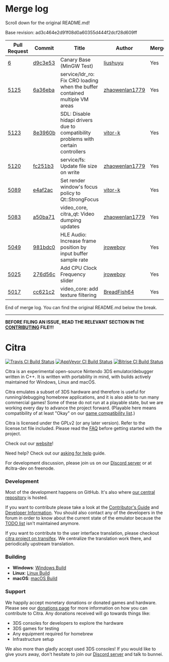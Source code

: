 # Merge log

Scroll down for the original README.md!

Base revision: ad3c464e2d91f08d0a60355d444f2dcf28d609ff

|Pull Request|Commit|Title|Author|Merged?|
|----|----|----|----|----|
|[6](https://github.com/citra-emu/citra-canary/pull/6)|[d9c3e53](https://github.com/citra-emu/citra-canary/pull/6/files/)|Canary Base (MinGW Test)|[liushuyu](https://github.com/liushuyu)|Yes|
|[5125](https://github.com/citra-emu/citra/pull/5125)|[6a36eba](https://github.com/citra-emu/citra/pull/5125/files/)|service/ldr_ro: Fix CRO loading when the buffer contained multiple VM areas|[zhaowenlan1779](https://github.com/zhaowenlan1779)|Yes|
|[5123](https://github.com/citra-emu/citra/pull/5123)|[8e3960b](https://github.com/citra-emu/citra/pull/5123/files/)|SDL: Disable hidapi drivers due to compatibility problems with certain controllers|[vitor-k](https://github.com/vitor-k)|Yes|
|[5120](https://github.com/citra-emu/citra/pull/5120)|[fc251b3](https://github.com/citra-emu/citra/pull/5120/files/)|service/fs: Update file size on write|[zhaowenlan1779](https://github.com/zhaowenlan1779)|Yes|
|[5089](https://github.com/citra-emu/citra/pull/5089)|[e4af2ac](https://github.com/citra-emu/citra/pull/5089/files/)|Set render window's focus policy to Qt::StrongFocus|[vitor-k](https://github.com/vitor-k)|Yes|
|[5083](https://github.com/citra-emu/citra/pull/5083)|[a50ba71](https://github.com/citra-emu/citra/pull/5083/files/)|video_core, citra_qt: Video dumping updates|[zhaowenlan1779](https://github.com/zhaowenlan1779)|Yes|
|[5049](https://github.com/citra-emu/citra/pull/5049)|[981bdc0](https://github.com/citra-emu/citra/pull/5049/files/)|HLE Audio: Increase frame position by input buffer sample rate|[jroweboy](https://github.com/jroweboy)|Yes|
|[5025](https://github.com/citra-emu/citra/pull/5025)|[276d56c](https://github.com/citra-emu/citra/pull/5025/files/)|Add CPU Clock Frequency slider|[jroweboy](https://github.com/jroweboy)|Yes|
|[5017](https://github.com/citra-emu/citra/pull/5017)|[cc621c2](https://github.com/citra-emu/citra/pull/5017/files/)|video_core: add texture filtering|[BreadFish64](https://github.com/BreadFish64)|Yes|


End of merge log. You can find the original README.md below the break.

------

**BEFORE FILING AN ISSUE, READ THE RELEVANT SECTION IN THE [CONTRIBUTING](https://github.com/citra-emu/citra/wiki/Contributing#reporting-issues) FILE!!!**

Citra
==============
[![Travis CI Build Status](https://travis-ci.com/citra-emu/citra.svg?branch=master)](https://travis-ci.com/citra-emu/citra)
[![AppVeyor CI Build Status](https://ci.appveyor.com/api/projects/status/sdf1o4kh3g1e68m9?svg=true)](https://ci.appveyor.com/project/bunnei/citra)
[![Bitrise CI Build Status](https://app.bitrise.io/app/4ccd8e5720f0d13b/status.svg?token=H32TmbCwxb3OQ-M66KbAyw&branch=master)](https://app.bitrise.io/app/4ccd8e5720f0d13b)

Citra is an experimental open-source Nintendo 3DS emulator/debugger written in C++. It is written with portability in mind, with builds actively maintained for Windows, Linux and macOS.

Citra emulates a subset of 3DS hardware and therefore is useful for running/debugging homebrew applications, and it is also able to run many commercial games! Some of these do not run at a playable state, but we are working every day to advance the project forward. (Playable here means compatibility of at least "Okay" on our [game compatibility list](https://citra-emu.org/game).)

Citra is licensed under the GPLv2 (or any later version). Refer to the license.txt file included. Please read the [FAQ](https://citra-emu.org/wiki/faq/) before getting started with the project.

Check out our [website](https://citra-emu.org/)!

Need help? Check out our [asking for help](https://citra-emu.org/help/reference/asking/) guide.

For development discussion, please join us on our [Discord server](https://citra-emu.org/discord/) or at #citra-dev on freenode.

### Development

Most of the development happens on GitHub. It's also where [our central repository](https://github.com/citra-emu/citra) is hosted.

If you want to contribute please take a look at the [Contributor's Guide](https://github.com/citra-emu/citra/wiki/Contributing) and [Developer Information](https://github.com/citra-emu/citra/wiki/Developer-Information). You should also contact any of the developers in the forum in order to know about the current state of the emulator because the [TODO list](https://docs.google.com/document/d/1SWIop0uBI9IW8VGg97TAtoT_CHNoP42FzYmvG1F4QDA) isn't maintained anymore.

If you want to contribute to the user interface translation, please checkout [citra project on transifex](https://www.transifex.com/citra/citra). We centralize the translation work there, and periodically upstream translation.

### Building

* __Windows__: [Windows Build](https://github.com/citra-emu/citra/wiki/Building-For-Windows)
* __Linux__: [Linux Build](https://github.com/citra-emu/citra/wiki/Building-For-Linux)
* __macOS__: [macOS Build](https://github.com/citra-emu/citra/wiki/Building-for-macOS)


### Support
We happily accept monetary donations or donated games and hardware. Please see our [donations page](https://citra-emu.org/donate/) for more information on how you can contribute to Citra. Any donations received will go towards things like:
* 3DS consoles for developers to explore the hardware
* 3DS games for testing
* Any equipment required for homebrew
* Infrastructure setup

We also more than gladly accept used 3DS consoles! If you would like to give yours away, don't hesitate to join our [Discord server](https://citra-emu.org/discord/) and talk to bunnei.

